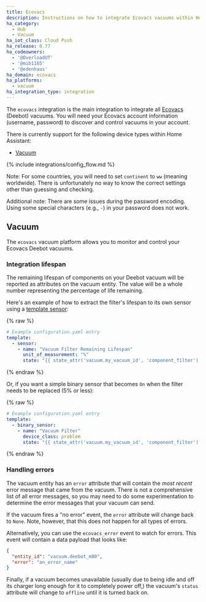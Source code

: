 ```yaml
---
title: Ecovacs
description: Instructions on how to integrate Ecovacs vacuums within Home Assistant.
ha_category:
  - Hub
  - Vacuum
ha_iot_class: Cloud Push
ha_release: 0.77
ha_codeowners:
  - '@OverloadUT'
  - '@mib1185'
  - '@edenhaus'
ha_domain: ecovacs
ha_platforms:
  - vacuum
ha_integration_type: integration
---
```


The `ecovacs` integration is the main integration to integrate all [Ecovacs](https://www.ecovacs.com) (Deebot) vacuums. You will need your Ecovacs account information (username, password) to discover and control vacuums in your account.

There is currently support for the following device types within Home Assistant:

- [Vacuum](#vacuum)

{% include integrations/config_flow.md %}

Note: For some countries, you will need to set `continent` to `ww` (meaning worldwide). There is unfortunately no way to know the correct settings other than guessing and checking.

Additional note: There are some issues during the password encoding. Using some special characters (e.g., `-`) in your password does not work.


## Vacuum

The `ecovacs` vacuum platform allows you to monitor and control your Ecovacs Deebot vacuums.

### Integration lifespan

The remaining lifespan of components on your Deebot vacuum will be reported as attributes on the vacuum entity. The value will be a whole number representing the percentage of life remaining.

Here's an example of how to extract the filter's lifespan to its own sensor using a [template sensor](/integrations/template):

{% raw %}

```yaml
# Example configuration.yaml entry
template:
  - sensor:
    - name: "Vacuum Filter Remaining Lifespan"
      unit_of_measurement: "%"
      state: "{{ state_attr('vacuum.my_vacuum_id', 'component_filter') }}"
```

{% endraw %}

Or, if you want a simple binary sensor that becomes `On` when the filter needs to be replaced (5% or less):

{% raw %}

```yaml
# Example configuration.yaml entry
template:
  - binary_sensor:
    - name: "Vacuum Filter"
      device_class: problem
      state: "{{ state_attr('vacuum.my_vacuum_id', 'component_filter') <= 5 }}"
```

{% endraw %}

### Handling errors

The vacuum entity has an `error` attribute that will contain the _most recent_ error message that came from the vacuum. There is not a comprehensive list of all error messages, so you may need to do some experimentation to determine the error messages that your vacuum can send.

If the vacuum fires a "no error" event, the `error` attribute will change back to `None`. Note, however, that this does not happen for all types of errors.

Alternatively, you can use the `ecovacs_error` event to watch for errors. This event will contain a data payload that looks like:

```json
{
  "entity_id": "vacuum.deebot_m80",
  "error": "an_error_name"
}
```

Finally, if a vacuum becomes unavailable (usually due to being idle and off its charger long enough for it to completely power off,) the vacuum's `status` attribute will change to `offline` until it is turned back on.
